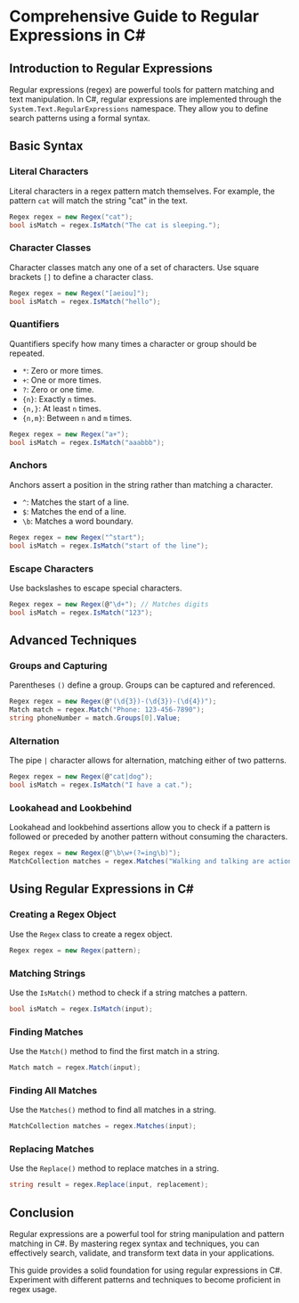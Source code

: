 
# Comprehensive Guide to Regular Expressions in C#

## Introduction to Regular Expressions

Regular expressions (regex) are powerful tools for pattern matching and text manipulation. In C#, regular expressions are implemented through the `System.Text.RegularExpressions` namespace. They allow you to define search patterns using a formal syntax.

## Basic Syntax

### Literal Characters

Literal characters in a regex pattern match themselves. For example, the pattern `cat` will match the string "cat" in the text.

```csharp
Regex regex = new Regex("cat");
bool isMatch = regex.IsMatch("The cat is sleeping.");
```

### Character Classes

Character classes match any one of a set of characters. Use square brackets `[]` to define a character class.

```csharp
Regex regex = new Regex("[aeiou]");
bool isMatch = regex.IsMatch("hello");
```

### Quantifiers

Quantifiers specify how many times a character or group should be repeated.

- `*`: Zero or more times.
- `+`: One or more times.
- `?`: Zero or one time.
- `{n}`: Exactly `n` times.
- `{n,}`: At least `n` times.
- `{n,m}`: Between `n` and `m` times.

```csharp
Regex regex = new Regex("a+");
bool isMatch = regex.IsMatch("aaabbb");
```

### Anchors

Anchors assert a position in the string rather than matching a character.

- `^`: Matches the start of a line.
- `$`: Matches the end of a line.
- `\b`: Matches a word boundary.

```csharp
Regex regex = new Regex("^start");
bool isMatch = regex.IsMatch("start of the line");
```

### Escape Characters

Use backslashes to escape special characters.

```csharp
Regex regex = new Regex(@"\d+"); // Matches digits
bool isMatch = regex.IsMatch("123");
```

## Advanced Techniques

### Groups and Capturing

Parentheses `()` define a group. Groups can be captured and referenced.

```csharp
Regex regex = new Regex(@"(\d{3})-(\d{3})-(\d{4})");
Match match = regex.Match("Phone: 123-456-7890");
string phoneNumber = match.Groups[0].Value;
```

### Alternation

The pipe `|` character allows for alternation, matching either of two patterns.

```csharp
Regex regex = new Regex(@"cat|dog");
bool isMatch = regex.IsMatch("I have a cat.");
```

### Lookahead and Lookbehind

Lookahead and lookbehind assertions allow you to check if a pattern is followed or preceded by another pattern without consuming the characters.

```csharp
Regex regex = new Regex(@"\b\w+(?=ing\b)");
MatchCollection matches = regex.Matches("Walking and talking are actions.");
```

## Using Regular Expressions in C#

### Creating a Regex Object

Use the `Regex` class to create a regex object.

```csharp
Regex regex = new Regex(pattern);
```

### Matching Strings

Use the `IsMatch()` method to check if a string matches a pattern.

```csharp
bool isMatch = regex.IsMatch(input);
```

### Finding Matches

Use the `Match()` method to find the first match in a string.

```csharp
Match match = regex.Match(input);
```

### Finding All Matches

Use the `Matches()` method to find all matches in a string.

```csharp
MatchCollection matches = regex.Matches(input);
```

### Replacing Matches

Use the `Replace()` method to replace matches in a string.

```csharp
string result = regex.Replace(input, replacement);
```

## Conclusion

Regular expressions are a powerful tool for string manipulation and pattern matching in C#. By mastering regex syntax and techniques, you can effectively search, validate, and transform text data in your applications.

This guide provides a solid foundation for using regular expressions in C#. Experiment with different patterns and techniques to become proficient in regex usage.